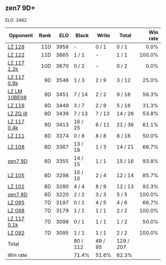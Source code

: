 ## zen7 9D+ ##

ELO: 3482

Opponent | Rank | ELO | Black | Write | Total | Win rate
---------|-----:|----:|-------|-------|-------|-------:
[LZ 128](LZ%20128.md) | 11D | 3958 | - | 0 / 1 | 0 / 1 | 0.0%
[LZ 122](LZ%20122.md) | 11D | 3865 | 1 / 1 | - | 1 / 1 | 100.0%
[LZ 117 1.2k](LZ%20117%201.2k.md) | 10D | 3670 | 0 / 2 | - | 0 / 2 | 0.0%
[LZ 117 0.8k](LZ%20117%200.8k.md) | 9D | 3546 | 1 / 3 | 2 / 9 | 3 / 12 | 25.0%
[LZ LM 10BE08](LZ%20LM%2010BE08.md) | 9D | 3451 | 7 / 14 | 2 / 2 | 9 / 16 | 56.3%
[LZ 116](LZ%20116.md) | 9D | 3449 | 3 / 7 | 2 / 9 | 5 / 16 | 31.3%
[LZ ZQ i8](LZ%20ZQ%20i8.md) | 9D | 3439 | 7 / 13 | 7 / 13 | 14 / 26 | 53.8%
[LZ 117 0.4k](LZ%20117%200.4k.md) | 9D | 3413 | 16 / 25 | 6 / 11 | 22 / 36 | 61.1%
[LZ 111](LZ%20111.md) | 8D | 3374 | 0 / 8 | 8 / 8 | 8 / 16 | 50.0%
[LZ 108](LZ%20108.md) | 8D | 3367 | 13 / 18 | 1 / 3 | 14 / 21 | 66.7%
[zen7 9D](zen7%209D.md) | 8D | 3355 | 14 / 15 | 1 / 1 | 15 / 16 | 93.8%
[LZ 105](LZ%20105.md) | 8D | 3298 | 10 / 10 | 2 / 4 | 12 / 14 | 85.7%
[LZ 102](LZ%20102.md) | 8D | 3280 | 4 / 4 | 8 / 9 | 12 / 13 | 92.3%
[zen7 8D](zen7%208D.md) | 8D | 3220 | 2 / 2 | 3 / 3 | 5 / 5 | 100.0%
[LZ 095](LZ%20095.md) | 7D | 3197 | 0 / 1 | 4 / 5 | 4 / 6 | 66.7%
[LZ 098](LZ%20098.md) | 7D | 3179 | 1 / 1 | 1 / 1 | 2 / 2 | 100.0%
[LZ 117 0.1k](LZ%20117%200.1k.md) | 7D | 3098 | 0 / 1 | 1 / 1 | 1 / 2 | 50.0%
[LZ 092](LZ%20092.md) | 7D | 3095 | 1 / 1 | 1 / 1 | 2 / 2 | 100.0%
Total | | | 80 / 112 | 49 / 95 | 129 / 207 | 
Win rate| | | 71.4% | 51.6% | 62.3% | 
